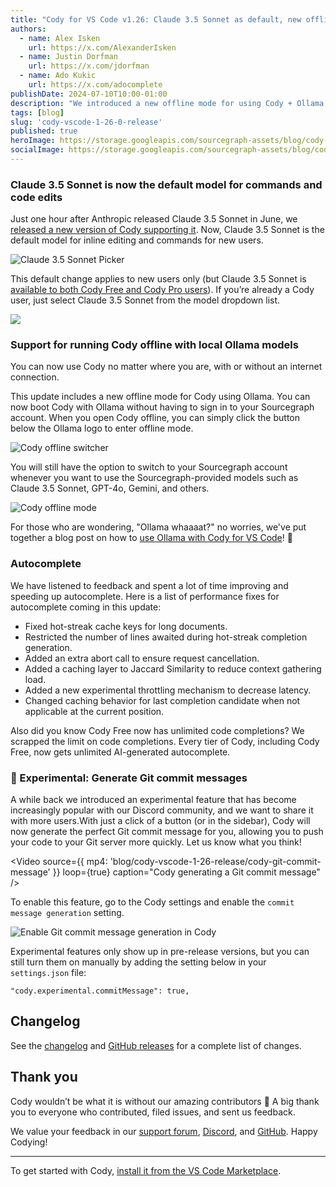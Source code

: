 ```yaml
---
title: "Cody for VS Code v1.26: Claude 3.5 Sonnet as default, new offline mode, and autocomplete improvements"
authors:
  - name: Alex Isken
    url: https://x.com/AlexanderIsken
  - name: Justin Dorfman
    url: https://x.com/jdorfman
  - name: Ado Kukic
    url: https://x.com/adocomplete
publishDate: 2024-07-10T10:00-01:00
description: "We introduced a new offline mode for using Cody + Ollama, and Claude 3.5 Sonnet is the new default for commands and edits in Cody."
tags: [blog]
slug: 'cody-vscode-1-26-0-release'
published: true
heroImage: https://storage.googleapis.com/sourcegraph-assets/blog/cody-vscode-1-26-release/cody-vscode-1.26-v2-og-image.jpg
socialImage: https://storage.googleapis.com/sourcegraph-assets/blog/cody-vscode-1-26-release/cody-vscode-1.26-v2-og-image.jpg
---
```

### Claude 3.5 Sonnet is now the default model for commands and code edits

Just one hour after Anthropic released Claude 3.5 Sonnet in June, we [released a new version of Cody supporting it](https://sourcegraph.com/blog/claude-3.5-sonnet-now-available-in-cody). Now, Claude 3.5 Sonnet is the default model for inline editing and commands for new users.

![Claude 3.5 Sonnet Picker](https://storage.googleapis.com/sourcegraph-assets/blog/cody-vscode-1-26-release/claude-3.5-sonnet-picker-1.png)

This default change applies to new users only (but Claude 3.5 Sonnet is [available to both Cody Free and Cody Pro users](https://sourcegraph.com/blog/making-cody-free-10x-better)). If you’re already a Cody user, just select Claude 3.5 Sonnet from the model dropdown list.

![](https://storage.googleapis.com/sourcegraph-assets/blog/cody-vscode-1-26-release/claude-3.5-sonnet-picker-2.png)

### Support for running Cody offline with local Ollama models

You can now use Cody no matter where you are, with or without an internet connection.

This update includes a new offline mode for Cody using Ollama. You can now boot Cody with Ollama without having to sign in to your Sourcegraph account. When you open Cody offline, you can simply click the button below the Ollama logo to enter offline mode.

![Cody offline switcher](https://storage.googleapis.com/sourcegraph-assets/blog/cody-vscode-1-26-release/cody-offline-switcher.png)

You will still have the option to switch to your Sourcegraph account whenever you want to use the Sourcegraph-provided models such as Claude 3.5 Sonnet, GPT-4o, Gemini, and others.

![Cody offline mode](https://storage.googleapis.com/sourcegraph-assets/blog/cody-vscode-1-26-release/cody-offline-mode.png)

For those who are wondering, "Ollama whaaaat?" no worries, we've put together a blog post on how to [use Ollama with Cody for VS Code](https://sourcegraph.com/blog/local-code-completion-with-ollama-and-cody)! 🙌

### Autocomplete

We have listened to feedback and spent a lot of time improving and speeding up autocomplete. Here is a list of performance fixes for autocomplete coming in this update: 

* Fixed hot-streak cache keys for long documents.
* Restricted the number of lines awaited during hot-streak completion generation.
* Added an extra abort call to ensure request cancellation.
* Added a caching layer to Jaccard Similarity to reduce context gathering load.
* Added a new experimental throttling mechanism to decrease latency.
* Changed caching behavior for last completion candidate when not applicable at the current position.

Also did you know Cody Free now has unlimited code completions? We scrapped the limit on code completions. Every tier of Cody, including Cody Free, now gets unlimited AI-generated autocomplete.

### 🧪 Experimental: Generate Git commit messages

A while back we introduced an experimental feature that has become increasingly popular with our Discord community, and we want to share it with more users.With just a click of a button (or in the sidebar), Cody will now generate the perfect Git commit message for you, allowing you to push your code to your Git server more quickly. Let us know what you think!

<Video
  source={{
    mp4: 'blog/cody-vscode-1-26-release/cody-git-commit-message'
  }}
  loop={true}
  caption="Cody generating a Git commit message"
/>

To enable this feature, go to the Cody settings and enable the `commit message generation` setting.

![Enable Git commit message generation in Cody](https://storage.googleapis.com/sourcegraph-assets/blog/cody-vscode-1-26-release/image-007.png)

<Badge text="Can't find it?" size="small" color="vermillion" />

Experimental features only show up in pre-release versions, but you can still turn them on manually by adding the setting below in your `settings.json` file:

`"cody.experimental.commitMessage": true,`

## Changelog

See the [changelog](https://github.com/sourcegraph/cody/releases/tag/vscode-v1.26.0) and [GitHub releases](https://github.com/sourcegraph/cody/releases) for a complete list of changes.

## Thank you

Cody wouldn’t be what it is without our amazing contributors 💖 A big thank you to everyone who contributed, filed issues, and sent us feedback.

We value your feedback in our [support forum](https://community.sourcegraph.com/c/cody/5), [Discord](https://discord.com/servers/sourcegraph-969688426372825169), and [GitHub](https://github.com/sourcegraph/cody). Happy Codying!

---

To get started with Cody, [install it from the VS Code Marketplace](https://marketplace.visualstudio.com/items?itemName=sourcegraph.cody-ai).
